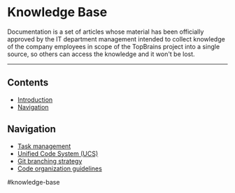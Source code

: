 # Knowledge Base
Documentation is a set of articles whose material has been officially approved by the IT department management intended to collect knowledge of the company employees in scope of the TopBrains project into a single source, so others can access the knowledge and it won't be lost.

---

## Contents
- [Introduction](#knowledge-base)
- [Navigation](#navigation)

## Navigation
- [Task management](./knowledge-base/task-management.md)
- [Unified Code System (UCS)](./knowledge-base/ucs.md)
- [Git branching strategy](./knowledge-base/git-branching-strategy.md)
- [Code organization guidelines](./knowledge-base/code-organization-guidelines.md)

#knowledge-base